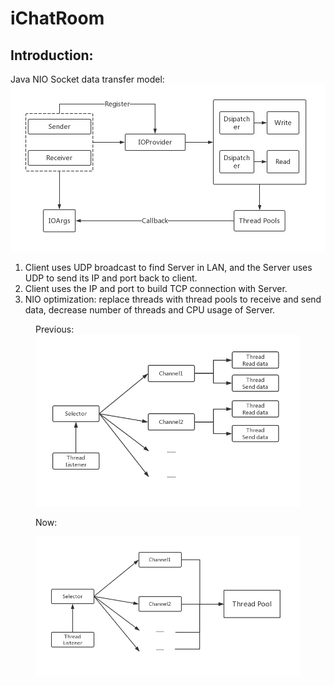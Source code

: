 # iChatRoom

## Introduction:

Java NIO Socket data transfer model:
![Data transfer model](https://github.com/ZihaoTao/iChatRoom/blob/master/Diagram.jpg)

1. Client uses UDP broadcast to find Server in LAN, and the Server uses UDP to send its 
IP and port back to client.
2. Client uses the IP and port to build TCP connection with Server.
3. NIO optimization: replace threads with thread pools to receive and send data, decrease
number of threads and CPU usage of Server. 

<figure class="half">
Previous: 

<img src="https://github.com/ZihaoTao/iChatRoom/blob/master/previous.jpg">

Now: 

<img src="https://github.com/ZihaoTao/iChatRoom/blob/master/now.jpg">

</figure>

